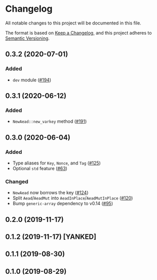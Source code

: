 # Changelog

All notable changes to this project will be documented in this file.

The format is based on [Keep a Changelog](https://keepachangelog.com/en/1.0.0/),
and this project adheres to [Semantic Versioning](https://semver.org/spec/v2.0.0.html).

## 0.3.2 (2020-07-01)
### Added
- `dev` module ([#194])

[#194]: https://github.com/RustCrypto/traits/pull/194

## 0.3.1 (2020-06-12)
### Added
- `NewAead::new_varkey` method ([#191])

[#191]: https://github.com/RustCrypto/traits/pull/191

## 0.3.0 (2020-06-04)
### Added
- Type aliases for `Key`, `Nonce`, and `Tag` ([#125])
- Optional `std` feature ([#63])

### Changed
- `NewAead` now borrows the key ([#124])
- Split `Aead`/`AeadMut` into `AeadInPlace`/`AeadMutInPlace` ([#120])
- Bump `generic-array` dependency to v0.14 ([#95])

[#125]: https://github.com/RustCrypto/traits/pull/125
[#124]: https://github.com/RustCrypto/traits/pull/124
[#120]: https://github.com/RustCrypto/traits/pull/120
[#95]: https://github.com/RustCrypto/traits/pull/95
[#63]: https://github.com/RustCrypto/traits/pull/63

## 0.2.0 (2019-11-17)

## 0.1.2 (2019-11-17) [YANKED]

## 0.1.1 (2019-08-30)

## 0.1.0 (2019-08-29)
